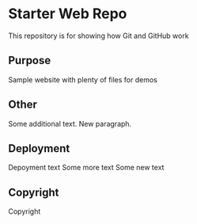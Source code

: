 # Starter Web Repo

This repository is for showing how Git and GitHub work

## Purpose

Sample website with plenty of files for demos

## Other
Some additional text. 
New paragraph.

## Deployment
Depoyment text
Some more text
Some new text

## Copyright
Copyright